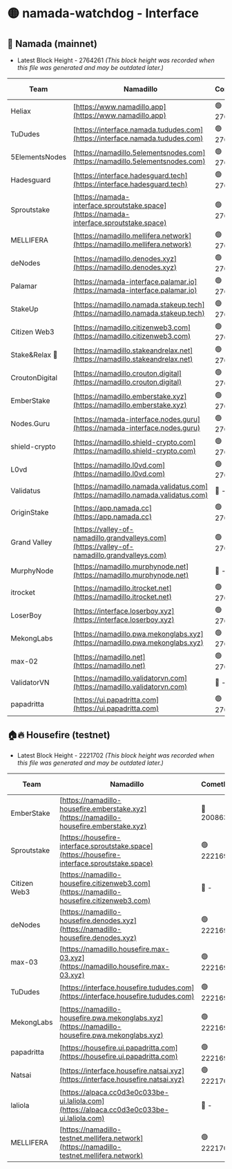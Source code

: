 # 🟡 namada-watchdog - Interface

## 🚀 Namada (mainnet)
- Latest Block Height - 2764261 *(This block height was recorded when this file was generated and may be outdated later.)*

| Team | Namadillo | CometBFT | Indexer | MASP Indexer |
|-|-|-|-|-|
| Heliax | [https://www.namadillo.app](https://www.namadillo.app) | 🟢 2764244 | 🟢 2764244 | 🟢 2764244 |
| TuDudes | [https://interface.namada.tududes.com](https://interface.namada.tududes.com) | 🟢 2764245 | 🟢 2764245 | 🟢 2764245 |
| 5ElementsNodes | [https://namadillo.5elementsnodes.com](https://namadillo.5elementsnodes.com) | 🟢 2764245 | 🟢 2764245 | 🟢 2764245 |
| Hadesguard | [https://interface.hadesguard.tech](https://interface.hadesguard.tech) | 🟢 2764245 | 🟢 2764245 | 🟢 2764245 |
| Sproutstake | [https://namada-interface.sproutstake.space](https://namada-interface.sproutstake.space) | 🟢 2764246 | 🟢 2764246 | 🟢 2764246 |
| MELLIFERA | [https://namadillo.mellifera.network](https://namadillo.mellifera.network) | 🟢 2764247 | 🟢 2764247 | 🟢 2764247 |
| deNodes | [https://namadillo.denodes.xyz](https://namadillo.denodes.xyz) | 🟢 2764247 | 🟢 2764247 | 🟢 2764247 |
| Palamar | [https://namada-interface.palamar.io](https://namada-interface.palamar.io) | 🟢 2764248 | 🟢 2764248 | 🟢 2764248 |
| StakeUp | [https://namadillo.namada.stakeup.tech](https://namadillo.namada.stakeup.tech) | 🟢 2764249 | 🟢 2764248 | 🟢 2764248 |
| Citizen Web3 | [https://namadillo.citizenweb3.com](https://namadillo.citizenweb3.com) | 🟢 2764249 | 🟢 2764249 | 🟢 2764249 |
| Stake&Relax 🦥 | [https://namadillo.stakeandrelax.net](https://namadillo.stakeandrelax.net) | 🟢 2764250 | 🟢 2764249 | 🟢 2764250 |
| CroutonDigital | [https://namadillo.crouton.digital](https://namadillo.crouton.digital) | 🟢 2764250 | 🟢 2764250 | 🟢 2764250 |
| EmberStake | [https://namadillo.emberstake.xyz](https://namadillo.emberstake.xyz) | 🟢 2764250 | 🟢 2764250 | 🟢 2764250 |
| Nodes.Guru | [https://namada-interface.nodes.guru](https://namada-interface.nodes.guru) | 🟢 2764251 | 🟢 2764251 | 🟢 2764251 |
| shield-crypto | [https://namadillo.shield-crypto.com](https://namadillo.shield-crypto.com) | 🟢 2764252 | 🟢 2764251 | 🟢 2764251 |
| L0vd | [https://namadillo.l0vd.com](https://namadillo.l0vd.com) | 🟢 2764252 | 🟢 2764252 | 🟢 2764252 |
| Validatus | [https://namadillo.namada.validatus.com](https://namadillo.namada.validatus.com) | 🔴 - | 🔴 - | 🔴 - |
| OriginStake | [https://app.namada.cc](https://app.namada.cc) | 🟢 2764254 | 🟢 2764254 | 🟢 2764254 |
| Grand Valley | [https://valley-of-namadillo.grandvalleys.com](https://valley-of-namadillo.grandvalleys.com) | 🟢 2764254 | 🟢 2764254 | 🟢 2764255 |
| MurphyNode | [https://namadillo.murphynode.net](https://namadillo.murphynode.net) | 🔴 - | 🔴 - | 🔴 - |
| itrocket | [https://namadillo.itrocket.net](https://namadillo.itrocket.net) | 🟢 2764257 | 🟢 2764257 | 🟢 2764257 |
| LoserBoy | [https://interface.loserboy.xyz](https://interface.loserboy.xyz) | 🟢 2764257 | 🟢 2764257 | 🟢 2764257 |
| MekongLabs | [https://namadillo.pwa.mekonglabs.xyz](https://namadillo.pwa.mekonglabs.xyz) | 🟢 2764258 | 🟢 2764258 | 🟢 2764258 |
| max-02 | [https://namadillo.net](https://namadillo.net) | 🟢 2764258 | 🟢 2764258 | 🟢 2764258 |
| ValidatorVN | [https://namadillo.validatorvn.com](https://namadillo.validatorvn.com) | 🔴 - | 🔴 - | 🔴 - |
| papadritta | [https://ui.papadritta.com](https://ui.papadritta.com) | 🟢 2764261 | 🟢 2764260 | 🟢 2764260 |

## 🏠🔥 Housefire (testnet)
- Latest Block Height - 2221702 *(This block height was recorded when this file was generated and may be outdated later.)*

| Team | Namadillo | CometBFT | Indexer | MASP Indexer |
|-|-|-|-|-|
| EmberStake | [https://namadillo-housefire.emberstake.xyz](https://namadillo-housefire.emberstake.xyz) | 🔴 2008636 | 🔴 - | 🔴 - |
| Sproutstake | [https://housefire-interface.sproutstake.space](https://housefire-interface.sproutstake.space) | 🟢 2221697 | 🟢 2221696 | 🟢 2221696 |
| Citizen Web3 | [https://namadillo-housefire.citizenweb3.com](https://namadillo-housefire.citizenweb3.com) | 🔴 - | 🟢 2221698 | 🟢 2221698 |
| deNodes | [https://namadillo-housefire.denodes.xyz](https://namadillo-housefire.denodes.xyz) | 🟢 2221698 | 🟢 2221698 | 🟢 2221698 |
| max-03 | [https://namadillo.housefire.max-03.xyz](https://namadillo.housefire.max-03.xyz) | 🟢 2221699 | 🔴 2167206 | 🟢 2221699 |
| TuDudes | [https://interface.housefire.tududes.com](https://interface.housefire.tududes.com) | 🟢 2221699 | 🟢 2221699 | 🟢 2221699 |
| MekongLabs | [https://namadillo-housefire.pwa.mekonglabs.xyz](https://namadillo-housefire.pwa.mekonglabs.xyz) | 🟢 2221699 | 🟢 2221699 | 🟢 2221699 |
| papadritta | [https://housefire.ui.papadritta.com](https://housefire.ui.papadritta.com) | 🟢 2221699 | 🟢 2221699 | 🟢 2221699 |
| Natsai | [https://interface.housefire.natsai.xyz](https://interface.housefire.natsai.xyz) | 🟢 2221700 | 🟢 2221700 | 🟢 2221700 |
| laliola | [https://alpaca.cc0d3e0c033be-ui.laliola.com](https://alpaca.cc0d3e0c033be-ui.laliola.com) | 🔴 - | 🔴 - | 🔴 - |
| MELLIFERA | [https://namadillo-testnet.mellifera.network](https://namadillo-testnet.mellifera.network) | 🟢 2221702 | 🟢 2221701 | 🟢 2221701 |

